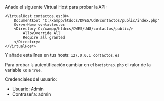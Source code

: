 Añade el siguiente Virtual Host para probar la API:

```
<VirtualHost contactos.es:80>
    DocumentRoot "C:/xampp/htdocs/DWES/Ud8/contactos/public/index.php"
    ServerName contactos.es
    <Directory C:/xampp/htdocs/DWES/Ud8/contactos/public/>
        AllowOverride All
        Require all granted
    </Directory>
</VirtualHost>
```

Y añade esta línea en tus hosts: ``127.0.0.1 contactos.es``

Para probar la autentificación cambiar en el ``bootstrap.php`` el valor de la variable ``KK`` a ``true``.

Credenciales del usuario:
- Usuario: Admin
- Contraseña: admin
